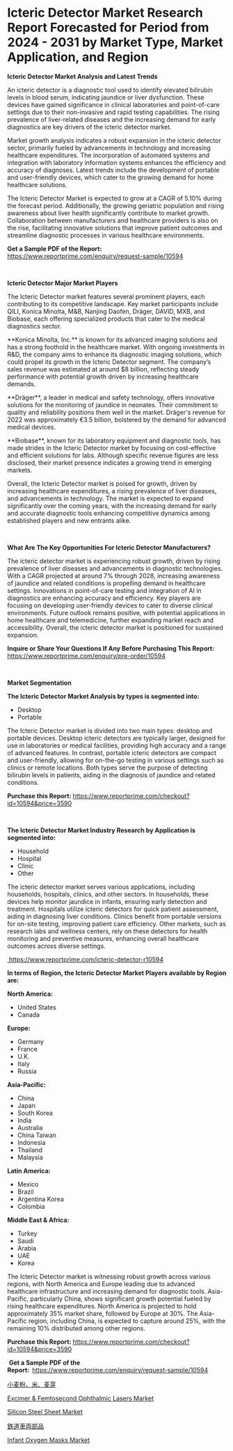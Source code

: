 <p><h1>Icteric Detector Market Research Report Forecasted for Period from 2024 -  2031 by Market Type, Market Application, and Region</h1></p><p><strong>Icteric Detector Market Analysis and Latest Trends</strong></p>
<p><p>An icteric detector is a diagnostic tool used to identify elevated bilirubin levels in blood serum, indicating jaundice or liver dysfunction. These devices have gained significance in clinical laboratories and point-of-care settings due to their non-invasive and rapid testing capabilities. The rising prevalence of liver-related diseases and the increasing demand for early diagnostics are key drivers of the icteric detector market.</p><p>Market growth analysis indicates a robust expansion in the icteric detector sector, primarily fueled by advancements in technology and increasing healthcare expenditures. The incorporation of automated systems and integration with laboratory information systems enhances the efficiency and accuracy of diagnoses. Latest trends include the development of portable and user-friendly devices, which cater to the growing demand for home healthcare solutions.</p><p>The Icteric Detector Market is expected to grow at a CAGR of 5.10% during the forecast period. Additionally, the growing geriatric population and rising awareness about liver health significantly contribute to market growth. Collaboration between manufacturers and healthcare providers is also on the rise, facilitating innovative solutions that improve patient outcomes and streamline diagnostic processes in various healthcare environments.</p></p>
<p><strong>Get a Sample PDF of the Report:&nbsp;</strong> <a href="https://www.reportprime.com/enquiry/request-sample/10594">https://www.reportprime.com/enquiry/request-sample/10594</a></p>
<p>&nbsp;</p>
<p><strong>Icteric Detector Major Market Players</strong></p>
<p><p>The Icteric Detector market features several prominent players, each contributing to its competitive landscape. Key market participants include QILI, Konica Minolta, M&B, Nanjing Daofen, Dräger, DAVID, MXB, and Biobase, each offering specialized products that cater to the medical diagnostics sector.</p><p>**Konica Minolta, Inc.** is known for its advanced imaging solutions and has a strong foothold in the healthcare market. With ongoing investments in R&D, the company aims to enhance its diagnostic imaging solutions, which could propel its growth in the Icteric Detector segment. The company’s sales revenue was estimated at around $8 billion, reflecting steady performance with potential growth driven by increasing healthcare demands.</p><p>**Dräger**, a leader in medical and safety technology, offers innovative solutions for the monitoring of jaundice in neonates. Their commitment to quality and reliability positions them well in the market. Dräger's revenue for 2022 was approximately €3.5 billion, bolstered by the demand for advanced medical devices.</p><p>**Biobase**, known for its laboratory equipment and diagnostic tools, has made strides in the Icteric Detector market by focusing on cost-effective and efficient solutions for labs. Although specific revenue figures are less disclosed, their market presence indicates a growing trend in emerging markets.</p><p>Overall, the Icteric Detector market is poised for growth, driven by increasing healthcare expenditures, a rising prevalence of liver diseases, and advancements in technology. The market is expected to expand significantly over the coming years, with the increasing demand for early and accurate diagnostic tools enhancing competitive dynamics among established players and new entrants alike.</p></p>
<p>&nbsp;</p>
<p><strong>What Are The Key Opportunities For Icteric Detector Manufacturers?</strong></p>
<p><p>The icteric detector market is experiencing robust growth, driven by rising prevalence of liver diseases and advancements in diagnostic technologies. With a CAGR projected at around 7% through 2028, increasing awareness of jaundice and related conditions is propelling demand in healthcare settings. Innovations in point-of-care testing and integration of AI in diagnostics are enhancing accuracy and efficiency. Key players are focusing on developing user-friendly devices to cater to diverse clinical environments. Future outlook remains positive, with potential applications in home healthcare and telemedicine, further expanding market reach and accessibility. Overall, the icteric detector market is positioned for sustained expansion.</p></p>
<p><strong>Inquire or Share Your Questions If Any Before Purchasing This Report:</strong> <a href="https://www.reportprime.com/enquiry/pre-order/10594">https://www.reportprime.com/enquiry/pre-order/10594</a></p>
<p>&nbsp;</p>
<p><strong>Market Segmentation</strong></p>
<p><strong>The Icteric Detector Market Analysis by types is segmented into:</strong></p>
<p><ul><li>Desktop</li><li>Portable</li></ul></p>
<p><p>The Icteric Detector market is divided into two main types: desktop and portable devices. Desktop icteric detectors are typically larger, designed for use in laboratories or medical facilities, providing high accuracy and a range of advanced features. In contrast, portable icteric detectors are compact and user-friendly, allowing for on-the-go testing in various settings such as clinics or remote locations. Both types serve the purpose of detecting bilirubin levels in patients, aiding in the diagnosis of jaundice and related conditions.</p></p>
<p><strong>Purchase this Report:&nbsp;</strong><a href="https://www.reportprime.com/checkout?id=10594&price=3590">https://www.reportprime.com/checkout?id=10594&price=3590</a></p>
<p>&nbsp;</p>
<p><strong>The Icteric Detector Market Industry Research by Application is segmented into:</strong></p>
<p><ul><li>Household</li><li>Hospital</li><li>Clinic</li><li>Other</li></ul></p>
<p><p>The icteric detector market serves various applications, including households, hospitals, clinics, and other sectors. In households, these devices help monitor jaundice in infants, ensuring early detection and treatment. Hospitals utilize icteric detectors for quick patient assessment, aiding in diagnosing liver conditions. Clinics benefit from portable versions for on-site testing, improving patient care efficiency. Other markets, such as research labs and wellness centers, rely on these detectors for health monitoring and preventive measures, enhancing overall healthcare outcomes across diverse settings.</p></p>
<p><a href="https://www.reportprime.com/icteric-detector-r10594">&nbsp;https://www.reportprime.com/icteric-detector-r10594</a></p>
<p><strong>In terms of Region, the Icteric Detector Market Players available by Region are:</strong></p>
<p>
    <p> <strong> North America: </strong>
        <ul>
            <li>United States</li>
            <li>Canada</li>
        </ul>
        </p> 
    <p> <strong> Europe: </strong>
        <ul>
            <li>Germany</li>
            <li>France</li>
            <li>U.K.</li>
            <li>Italy</li>
            <li>Russia</li>
        </ul>
        </p> 
    <p> <strong> Asia-Pacific: </strong>
        <ul>
            <li>China</li>
            <li>Japan</li>
            <li>South Korea</li>
            <li>India</li>
            <li>Australia</li>
            <li>China Taiwan</li>
            <li>Indonesia</li>
            <li>Thailand</li>
            <li>Malaysia</li>
        </ul>
        </p> 
    <p> <strong> Latin America: </strong>
        <ul>
            <li>Mexico</li>
            <li>Brazil</li>
            <li>Argentina Korea</li>
            <li>Colombia</li>
        </ul>
        </p> 
    <p> <strong> Middle East & Africa: </strong>
        <ul>
            <li>Turkey</li>
            <li>Saudi</li>
            <li>Arabia</li>
            <li>UAE</li>
            <li>Korea</li>
        </ul>
    </p>
    </p>
<p><p>The Icteric Detector market is witnessing robust growth across various regions, with North America and Europe leading due to advanced healthcare infrastructure and increasing demand for diagnostic tools. Asia-Pacific, particularly China, shows significant growth potential fueled by rising healthcare expenditures. North America is projected to hold approximately 35% market share, followed by Europe at 30%. The Asia-Pacific region, including China, is expected to capture around 25%, with the remaining 10% distributed among other regions.</p></p>
<p><strong>Purchase this Report: </strong><a href="https://www.reportprime.com/checkout?id=10594&price=3590">https://www.reportprime.com/checkout?id=10594&price=3590</a></p>
<p>&nbsp;<strong>Get a Sample PDF of the Report:&nbsp;&nbsp;</strong><a href="https://www.reportprime.com/enquiry/request-sample/10594">https://www.reportprime.com/enquiry/request-sample/10594</a></p>
<p><strong></strong></p>
<p><p><a href="https://medium.com/@monserrateklfnsch/flour-rice-and-malt-market-%E3%81%AF-%E3%82%B3%E3%82%B9%E3%83%88%E7%AE%A1%E7%90%86%E3%81%A8%E5%8A%B9%E7%8E%87%E5%90%91%E4%B8%8A%E3%82%92%E5%84%AA%E5%85%88%E3%81%97%E3%81%BE%E3%81%99-%E3%81%95%E3%82%89%E3%81%AB-%E5%A0%B1%E5%91%8A%E6%9B%B8%E3%81%AF%E5%B8%82%E5%A0%B4%E3%81%AE%E9%9C%80%E8%A6%81%E9%9D%A2%E3%81%A8%E4%BE%9B%E7%B5%A6%E9%9D%A2%E3%81%AE%E4%B8%A1%E6%96%B9%E3%82%92%E3%82%AB%E3%83%90%E3%83%BC%E3%81%97%E3%81%A6%E3%81%84%E3%81%BE%E3%81%99-flour-rice-and-f1ae25548e67">小麦粉、米、麦芽</a></p><p><a href="https://issuu.com/reportprime-2/docs/excimer-femtosecond-ophthalmic-lase_87e5c2db24d35d">Excimer & Femtosecond Ophthalmic Lasers Market</a></p><p><a href="https://medium.com/@alberthenry754/this-report-on-sillcon-steel-sheet-market-is-a-comprehensive-analysis-of-market-shares-ac4c012895bd">Sillcon Steel Sheet Market</a></p><p><a href="https://medium.com/@grarrity46/railway-vehicle-parts-market-%E3%81%AE%E3%82%B0%E3%83%AD%E3%83%BC%E3%83%90%E3%83%AB%E5%B8%82%E5%A0%B4%E6%A6%82%E8%A6%81%E3%81%AF-%E4%B8%96%E7%95%8C%E3%81%8A%E3%82%88%E3%81%B3%E4%B8%BB%E8%A6%81%E5%B8%82%E5%A0%B4%E3%81%AB%E3%81%8A%E3%81%91%E3%82%8B%E6%A5%AD%E7%95%8C%E3%81%AB%E5%BD%B1%E9%9F%BF%E3%82%92%E4%B8%8E%E3%81%88%E3%82%8B%E4%B8%BB%E8%A6%81%E3%81%AA%E3%83%88%E3%83%AC%E3%83%B3%E3%83%89%E3%81%AB%E3%81%A4%E3%81%84%E3%81%A6-%E7%8B%AC%E8%87%AA%E3%81%AE%E8%A6%96%E7%82%B9%E3%82%92%E6%8F%90%E4%BE%9B%E3%81%97%E3%81%BE%E3%81%99-67436e119ef6">鉄道車両部品</a></p><p><a href="https://github.com/MarioBuchanan67/Market-Research-Report-List-1/blob/main/infant-oxygen-masks-market.md">Infant Oxygen Masks Market</a></p></p>